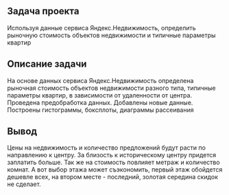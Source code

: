 ## Задача проекта


Используя данные сервиса Яндекс.Недвижимость, определить рыночную стоимость объектов недвижимости и типичные параметры квартир

## Описание задачи

На основе данных сервиса Яндекс.Недвижимость определена рыночная стоимость
объектов недвижимости разного типа, типичные параметры квартир, в зависимости от
удаленности от центра. Проведена предобработка данных. Добавлены новые данные.
Построены гистограммы, боксплоты, диаграммы рассеивания

## Вывод

Цены на недвижимость и количество предложений будут расти по направлению к центру. За близость к историческому центру придется заплатить больше. 
Так же на стоимость повлияет метраж и количество комнат. А вот выбор этажа может съэкономить, первый этаж обойдется дешевле всех, на втором 
месте - последний, золотая середина скидок не сделает.
